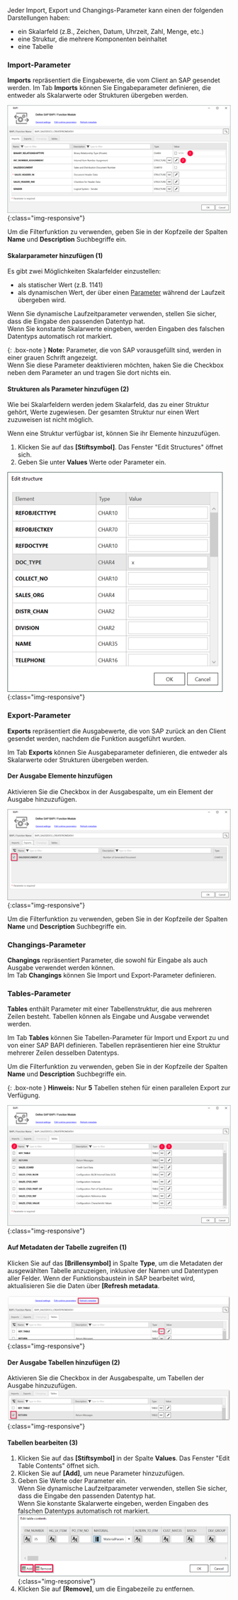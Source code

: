 Jeder Import, Export und Changings-Parameter kann einen der folgenden Darstellungen haben:

- ein Skalarfeld (z.B., Zeichen, Datum, Uhrzeit, Zahl, Menge, etc.)
- eine Struktur, die mehrere Komponenten beinhaltet
- eine Tabelle

### Import-Parameter

**Imports** repräsentiert die Eingabewerte, die vom Client an SAP gesendet werden. 
Im Tab **Imports** können Sie Eingabeparameter definieren, die entweder als Skalarwerte oder Strukturen übergeben werden.

![BAPI import parameters](/img/content/XU-BAPI-Parameters.png){:class="img-responsive"}

Um die Filterfunktion zu verwenden, geben Sie in der Kopfzeile der Spalten **Name** und **Description** Suchbegriffe ein.<br>

#### Skalarparameter hinzufügen (1)

Es gibt zwei Möglichkeiten Skalarfelder einzustellen: 
- als statischer Wert (z.B. 1141)
- als dynamischen Wert, der über einen [Parameter](./skalare-parameter#eparameter-bearbeiten) während der Laufzeit übergeben wird.

Wenn Sie dynamische Laufzeitparameter verwenden, stellen Sie sicher, dass die Eingabe den passenden Datentyp hat.<br>
Wenn Sie konstante Skalarwerte eingeben, werden Eingaben des falschen Datentyps automatisch rot markiert.

{: .box-note }
**Note:** Parameter, die von SAP vorausgefüllt sind, werden in einer grauen Schrift angezeigt. <br>
Wenn Sie diese Parameter deaktivieren möchten, haken Sie die Checkbox neben dem Parameter an und tragen Sie dort nichts ein.

#### Strukturen als Parameter hinzufügen (2)

Wie bei Skalarfeldern werden jedem Skalarfeld, das zu einer Struktur gehört, Werte zugewiesen. 
Der gesamten Struktur nur einen Wert zuzuweisen ist nicht möglich. 

Wenn eine Struktur verfügbar ist, können Sie ihr Elemente hinzuzufügen.
1. Klicken Sie auf das **[Stiftsymbol]**. Das Fenster "Edit Structures" öffnet sich.
2. Geben Sie unter **Values** Werte oder Parameter ein.

![BAPI import parameters](/img/content/BAPI-Edit-Structure.png){:class="img-responsive"}

### Export-Parameter
**Exports** repräsentiert die Ausgabewerte, die von SAP zurück an den Client gesendet werden, nachdem die Funktion ausgeführt wurden.

Im Tab **Exports** können Sie Ausgabeparameter definieren, die entweder als Skalarwerte oder Strukturen übergeben werden.

#### Der Ausgabe Elemente hinzufügen
Aktivieren Sie die Checkbox in der Ausgabespalte, um ein Element der Ausgabe hinzuzufügen.

![BAPI export parameters](/img/content/Bapi-Exports-Edit.png){:class="img-responsive"}

Um die Filterfunktion zu verwenden, geben Sie in der Kopfzeile der Spalten **Name** und **Description** Suchbegriffe ein.<br>

### Changings-Parameter

**Changings** repräsentiert Parameter, die sowohl für Eingabe als auch Ausgabe verwendet werden können.<br>
Im Tab **Changings** können Sie Import und Export-Parameter definieren. 

### Tables-Parameter

**Tables** enthält Parameter mit einer Tabellenstruktur, die aus mehreren Zeilen besteht. Tabellen können als Eingabe und Ausgabe verwendet werden.

Im Tab **Tables** können Sie Tabellen-Parameter für Import und Export zu und von einer SAP BAPI definieren.
Tabellen repräsentieren hier eine Struktur mehrerer Zeilen desselben Datentyps.

Um die Filterfunktion zu verwenden, geben Sie in der Kopfzeile der Spalten **Name** und **Description** Suchbegriffe ein.<br>

{: .box-note }
**Hinweis:** Nur **5** Tabellen stehen für einen parallelen Export zur Verfügung.

![BAPI table](/img/content/Bapi-Table-Type.png){:class="img-responsive"}

#### Auf Metadaten der Tabelle zugreifen (1)

Klicken Sie auf das **[Brillensymbol]** in Spalte **Type**, um die Metadaten der ausgewählten Tabelle anzuzeigen, inklusive der Namen und Datentypen aller Felder.
Wenn der Funktionsbaustein in SAP bearbeitet wird, aktualisieren Sie die Daten über **[Refresh metadata**.<br>

![BAPI table metadata](/img/content/BAPI-Table-Metadata.png){:class="img-responsive"}


#### Der Ausgabe Tabellen hinzufügen (2)

Aktivieren Sie die Checkbox in der Ausgabespalte, um Tabellen der Ausgabe hinzuzufügen.
![BAPI table output](/img/content/BAPI-Table-Output.png){:class="img-responsive"}

#### Tabellen bearbeiten (3)

1. Klicken Sie auf das **[Stiftsymbol]** in der Spalte **Values**. Das Fenster "Edit Table Contents" öffnet sich.
2. Klicken Sie auf **[Add]**, um neue Parameter hinzuzufügen.
3. Geben Sie Werte oder Parameter ein.<br>
Wenn Sie dynamische Laufzeitparameter verwenden, stellen Sie sicher, dass die Eingabe den passenden Datentyp hat.<br>
Wenn Sie konstante Skalarwerte eingeben, werden Eingaben des falschen Datentyps automatisch rot markiert.<br>
![BAPI edit table](/img/content/BAPI-Edit-Table-Contents.png){:class="img-responsive"}
4. Klicken Sie auf **[Remove]**, um die Eingabezeile zu entfernen.